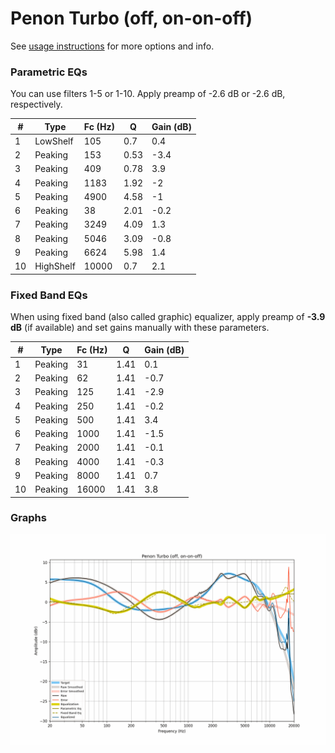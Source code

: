 # Penon Turbo (off, on-on-off)
See [usage instructions](https://github.com/jaakkopasanen/AutoEq#usage) for more options and info.

### Parametric EQs
You can use filters 1-5 or 1-10. Apply preamp of -2.6 dB or -2.6 dB, respectively.

|   # | Type      |   Fc (Hz) |    Q |   Gain (dB) |
|-----|-----------|-----------|------|-------------|
|   1 | LowShelf  |       105 | 0.7  |         0.4 |
|   2 | Peaking   |       153 | 0.53 |        -3.4 |
|   3 | Peaking   |       409 | 0.78 |         3.9 |
|   4 | Peaking   |      1183 | 1.92 |        -2   |
|   5 | Peaking   |      4900 | 4.58 |        -1   |
|   6 | Peaking   |        38 | 2.01 |        -0.2 |
|   7 | Peaking   |      3249 | 4.09 |         1.3 |
|   8 | Peaking   |      5046 | 3.09 |        -0.8 |
|   9 | Peaking   |      6624 | 5.98 |         1.4 |
|  10 | HighShelf |     10000 | 0.7  |         2.1 |

### Fixed Band EQs
When using fixed band (also called graphic) equalizer, apply preamp of **-3.9 dB** (if available) and set gains manually with these parameters.

|   # | Type    |   Fc (Hz) |    Q |   Gain (dB) |
|-----|---------|-----------|------|-------------|
|   1 | Peaking |        31 | 1.41 |         0.1 |
|   2 | Peaking |        62 | 1.41 |        -0.7 |
|   3 | Peaking |       125 | 1.41 |        -2.9 |
|   4 | Peaking |       250 | 1.41 |        -0.2 |
|   5 | Peaking |       500 | 1.41 |         3.4 |
|   6 | Peaking |      1000 | 1.41 |        -1.5 |
|   7 | Peaking |      2000 | 1.41 |        -0.1 |
|   8 | Peaking |      4000 | 1.41 |        -0.3 |
|   9 | Peaking |      8000 | 1.41 |         0.7 |
|  10 | Peaking |     16000 | 1.41 |         3.8 |

### Graphs
![](./Penon%20Turbo%20(off,%20on-on-off).png)
